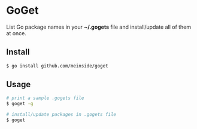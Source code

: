 # GoGet

List Go package names in your **~/.gogets** file and install/update all of them at once.

## Install

```bash
$ go install github.com/meinside/goget
```

## Usage

```bash
# print a sample .gogets file
$ goget -g

# install/update packages in .gogets file
$ goget
```
